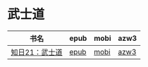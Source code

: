 # 武士道

| 书名 | epub | mobi | azw3 |
| --- | --- | --- | --- |
| [知日21：武士道](http://ct.dalanmei.com/f/31084289-571807974-fa4802) | [epub](http://ct.dalanmei.com/f/31084289-571807974-fa4802) | [mobi](http://ct.dalanmei.com/f/31084289-571540305-668428) | [azw3](http://ct.dalanmei.com/f/31084289-572009474-062401) |
